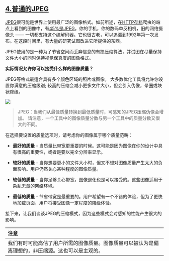 ## [4.普通的JPEG](https://images.guide/#the-humble-jpeg)

[JPEG](https://en.wikipedia.org/wiki/JPEG)很可能是世界上使用最广泛的图像格式。如前所述，在[HTTP存档](https://httparchive.org/)爬虫的站点上看到的图像中，有[45%是JPEG](https://httparchive.org/reports/state-of-the-web?start=latest)。你的手机，你的数码单反相机，旧的网络摄像头 —— 一切都支持这个编解码器。它也很古老，可以追溯到1992年第一次发布。在这段时间里，有大量的研究试图改进它所提供的东西。

JPEG使用的是一种为了节省空间而丢弃信息的有损压缩算法，并试图在尽量保持文件大小的同时保持视觉保真度的图像格式。

**实际情况允许你可以接受什么样的图像质量？**

JPEG等格式最适合具有多个颜色区域的照片或图像。 大多数优化工具将允许你设置你满意的压缩级别; 较高的压缩会减小更多文件大小，但会引入伪像，晕圈或块状降级。

![](https://yylifen.github.io/images.guide/images/Modern-Image5-large.jpg)

> JPEG：当我们从最佳质量转换到最低质量时，可感知的JPEG压缩伪像会增加。 请注意，一个工具中的图像质量分数与另一个工具中的质量分数又很大的不同。

在选择要设置的质量选项时，请考虑你的图像属于哪个质量范畴：

+ **最好的质量** - 当质量比带宽更重要的时候。这可能是因为图像在你的设计中具有很高的重要性，或者是要以完全分辨率显示。

+ **较好的质量** - 当你想要更小的文件大小时，但又不想对图像质量产生太大的负面影响。用户仍然关心某种程度的图像质量。

+ **较低的质量** - 当你足够关心带宽，图像退化也是可以接受的。这些图像适用于杂乱无章的网络环境。

+ **最低的质量** - 节省带宽是最重要的。用户希望有一个不错的体验，但为了更快地加载页面，用户将接受图像一定程度的降级体验。

接下来，让我们谈谈JPEG的压缩模式，因为这些模式会对感知的性能产生很大的影响。  

| 注意 |
| :--- |
| 我们有时可能高估了用户所需的图像质量。图像质量可以被认为是偏离理想的，非压缩源。这也可以是主观的。
